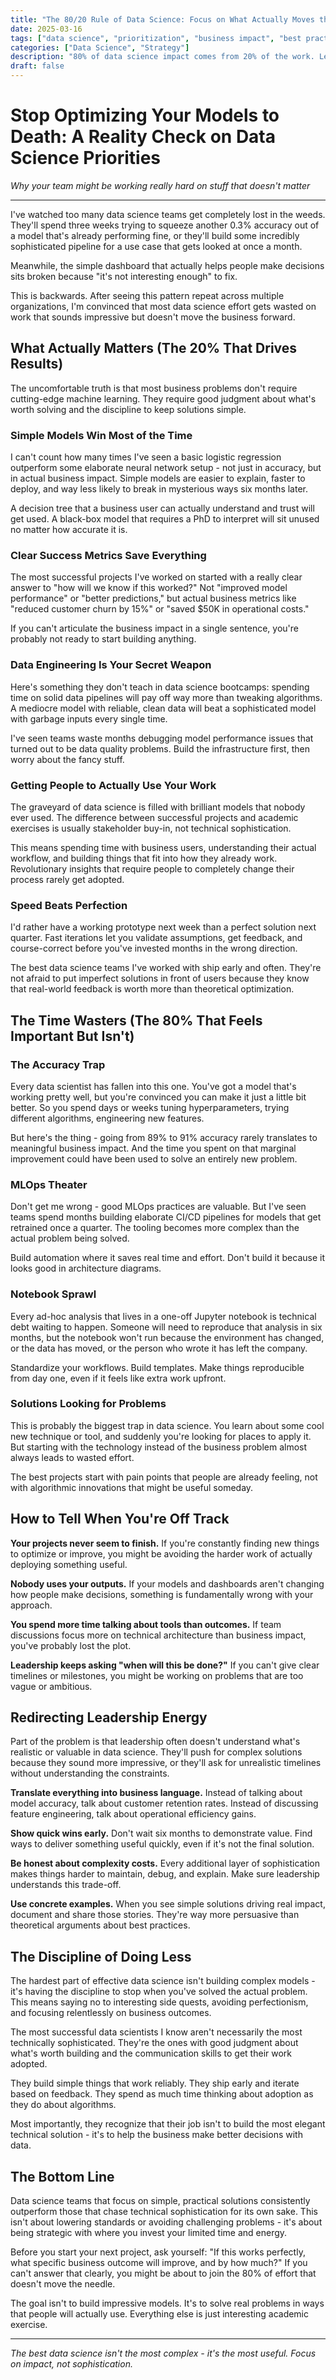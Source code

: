 ```yaml
---
title: "The 80/20 Rule of Data Science: Focus on What Actually Moves the Needle"
date: 2025-03-16
tags: ["data science", "prioritization", "business impact", "best practices"]
categories: ["Data Science", "Strategy"]
description: "80% of data science impact comes from 20% of the work. Learn how to avoid wasted effort and focus on what actually delivers business value."
draft: false
---
```


# Stop Optimizing Your Models to Death: A Reality Check on Data Science Priorities

*Why your team might be working really hard on stuff that doesn't matter*

---

I've watched too many data science teams get completely lost in the weeds. They'll spend three weeks trying to squeeze another 0.3% accuracy out of a model that's already performing fine, or they'll build some incredibly sophisticated pipeline for a use case that gets looked at once a month.

Meanwhile, the simple dashboard that actually helps people make decisions sits broken because "it's not interesting enough" to fix.

This is backwards. After seeing this pattern repeat across multiple organizations, I'm convinced that most data science effort gets wasted on work that sounds impressive but doesn't move the business forward.

## What Actually Matters (The 20% That Drives Results)

The uncomfortable truth is that most business problems don't require cutting-edge machine learning. They require good judgment about what's worth solving and the discipline to keep solutions simple.

### Simple Models Win Most of the Time

I can't count how many times I've seen a basic logistic regression outperform some elaborate neural network setup - not just in accuracy, but in actual business impact. Simple models are easier to explain, faster to deploy, and way less likely to break in mysterious ways six months later.

A decision tree that a business user can actually understand and trust will get used. A black-box model that requires a PhD to interpret will sit unused no matter how accurate it is.

### Clear Success Metrics Save Everything

The most successful projects I've worked on started with a really clear answer to "how will we know if this worked?" Not "improved model performance" or "better predictions," but actual business metrics like "reduced customer churn by 15%" or "saved $50K in operational costs."

If you can't articulate the business impact in a single sentence, you're probably not ready to start building anything.

### Data Engineering Is Your Secret Weapon

Here's something they don't teach in data science bootcamps: spending time on solid data pipelines will pay off way more than tweaking algorithms. A mediocre model with reliable, clean data will beat a sophisticated model with garbage inputs every single time.

I've seen teams waste months debugging model performance issues that turned out to be data quality problems. Build the infrastructure first, then worry about the fancy stuff.

### Getting People to Actually Use Your Work

The graveyard of data science is filled with brilliant models that nobody ever used. The difference between successful projects and academic exercises is usually stakeholder buy-in, not technical sophistication.

This means spending time with business users, understanding their actual workflow, and building things that fit into how they already work. Revolutionary insights that require people to completely change their process rarely get adopted.

### Speed Beats Perfection

I'd rather have a working prototype next week than a perfect solution next quarter. Fast iterations let you validate assumptions, get feedback, and course-correct before you've invested months in the wrong direction.

The best data science teams I've worked with ship early and often. They're not afraid to put imperfect solutions in front of users because they know that real-world feedback is worth more than theoretical optimization.

## The Time Wasters (The 80% That Feels Important But Isn't)

### The Accuracy Trap

Every data scientist has fallen into this one. You've got a model that's working pretty well, but you're convinced you can make it just a little bit better. So you spend days or weeks tuning hyperparameters, trying different algorithms, engineering new features.

But here's the thing - going from 89% to 91% accuracy rarely translates to meaningful business impact. And the time you spent on that marginal improvement could have been used to solve an entirely new problem.

### MLOps Theater

Don't get me wrong - good MLOps practices are valuable. But I've seen teams spend months building elaborate CI/CD pipelines for models that get retrained once a quarter. The tooling becomes more complex than the actual problem being solved.

Build automation where it saves real time and effort. Don't build it because it looks good in architecture diagrams.

### Notebook Sprawl

Every ad-hoc analysis that lives in a one-off Jupyter notebook is technical debt waiting to happen. Someone will need to reproduce that analysis in six months, but the notebook won't run because the environment has changed, or the data has moved, or the person who wrote it has left the company.

Standardize your workflows. Build templates. Make things reproducible from day one, even if it feels like extra work upfront.

### Solutions Looking for Problems

This is probably the biggest trap in data science. You learn about some cool new technique or tool, and suddenly you're looking for places to apply it. But starting with the technology instead of the business problem almost always leads to wasted effort.

The best projects start with pain points that people are already feeling, not with algorithmic innovations that might be useful someday.

## How to Tell When You're Off Track

**Your projects never seem to finish.** If you're constantly finding new things to optimize or improve, you might be avoiding the harder work of actually deploying something useful.

**Nobody uses your outputs.** If your models and dashboards aren't changing how people make decisions, something is fundamentally wrong with your approach.

**You spend more time talking about tools than outcomes.** If team discussions focus more on technical architecture than business impact, you've probably lost the plot.

**Leadership keeps asking "when will this be done?"** If you can't give clear timelines or milestones, you might be working on problems that are too vague or ambitious.

## Redirecting Leadership Energy

Part of the problem is that leadership often doesn't understand what's realistic or valuable in data science. They'll push for complex solutions because they sound more impressive, or they'll ask for unrealistic timelines without understanding the constraints.

**Translate everything into business language.** Instead of talking about model accuracy, talk about customer retention rates. Instead of discussing feature engineering, talk about operational efficiency gains.

**Show quick wins early.** Don't wait six months to demonstrate value. Find ways to deliver something useful quickly, even if it's not the final solution.

**Be honest about complexity costs.** Every additional layer of sophistication makes things harder to maintain, debug, and explain. Make sure leadership understands this trade-off.

**Use concrete examples.** When you see simple solutions driving real impact, document and share those stories. They're way more persuasive than theoretical arguments about best practices.

## The Discipline of Doing Less

The hardest part of effective data science isn't building complex models - it's having the discipline to stop when you've solved the actual problem. This means saying no to interesting side quests, avoiding perfectionism, and focusing relentlessly on business outcomes.

The most successful data scientists I know aren't necessarily the most technically sophisticated. They're the ones with good judgment about what's worth building and the communication skills to get their work adopted.

They build simple things that work reliably. They ship early and iterate based on feedback. They spend as much time thinking about adoption as they do about algorithms.

Most importantly, they recognize that their job isn't to build the most elegant technical solution - it's to help the business make better decisions with data.

## The Bottom Line

Data science teams that focus on simple, practical solutions consistently outperform those that chase technical sophistication for its own sake. This isn't about lowering standards or avoiding challenging problems - it's about being strategic with where you invest your limited time and energy.

Before you start your next project, ask yourself: "If this works perfectly, what specific business outcome will improve, and by how much?" If you can't answer that clearly, you might be about to join the 80% of effort that doesn't move the needle.

The goal isn't to build impressive models. It's to solve real problems in ways that people will actually use. Everything else is just interesting academic exercise.

---

*The best data science isn't the most complex - it's the most useful. Focus on impact, not sophistication.*
